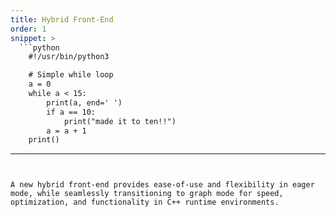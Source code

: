 ```yaml
---
title: Hybrid Front-End
order: 1
snippet: >
  ```python
    #!/usr/bin/python3

    # Simple while loop
    a = 0
    while a < 15:
        print(a, end=' ')
        if a == 10:
            print("made it to ten!!")
        a = a + 1
    print()
  ```
---
```


A new hybrid front-end provides ease-of-use and flexibility in eager mode, while seamlessly transitioning to graph mode for speed, optimization, and functionality in C++ runtime environments.
